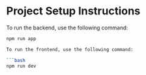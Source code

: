 # Project Setup Instructions

To run the backend, use the following command:

```bash
npm run app

To run the frontend, use the following command:

```bash
npm run dev
